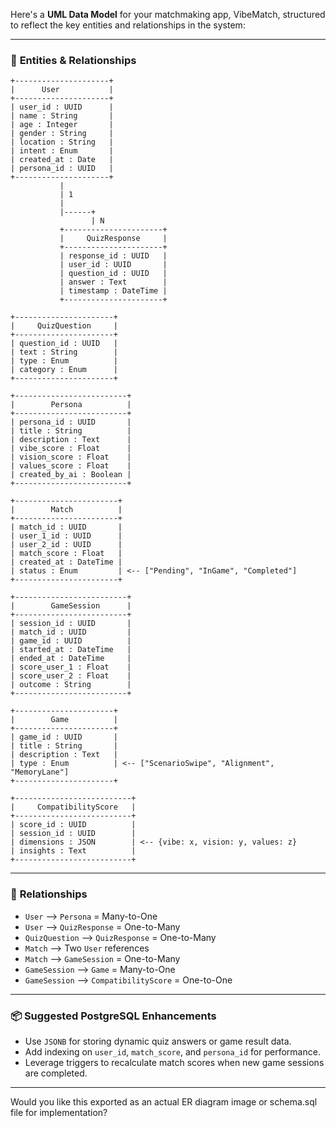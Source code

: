 Here's a **UML Data Model** for your matchmaking app, VibeMatch, structured to reflect the key entities and relationships in the system:

---

### 🔧 **Entities & Relationships**

```plaintext
+---------------------+
|      User           |
+---------------------+
| user_id : UUID      |
| name : String       |
| age : Integer       |
| gender : String     |
| location : String   |
| intent : Enum       |
| created_at : Date   |
| persona_id : UUID   |
+---------------------+
           |
           | 1
           |
           |------+
                  | N
           +----------------------+
           |     QuizResponse     |
           +----------------------+
           | response_id : UUID   |
           | user_id : UUID       |
           | question_id : UUID   |
           | answer : Text        |
           | timestamp : DateTime |
           +----------------------+

+----------------------+
|     QuizQuestion     |
+----------------------+
| question_id : UUID   |
| text : String        |
| type : Enum          |
| category : Enum      |
+----------------------+

+-------------------------+
|        Persona          |
+-------------------------+
| persona_id : UUID       |
| title : String          |
| description : Text      |
| vibe_score : Float      |
| vision_score : Float    |
| values_score : Float    |
| created_by_ai : Boolean |
+-------------------------+

+-----------------------+
|        Match          |
+-----------------------+
| match_id : UUID       |
| user_1_id : UUID      |
| user_2_id : UUID      |
| match_score : Float   |
| created_at : DateTime |
| status : Enum         | <-- ["Pending", "InGame", "Completed"]
+-----------------------+

+-------------------------+
|        GameSession      |
+-------------------------+
| session_id : UUID       |
| match_id : UUID         |
| game_id : UUID          |
| started_at : DateTime   |
| ended_at : DateTime     |
| score_user_1 : Float    |
| score_user_2 : Float    |
| outcome : String        |
+-------------------------+

+----------------------+
|        Game          |
+----------------------+
| game_id : UUID       |
| title : String       |
| description : Text   |
| type : Enum          | <-- ["ScenarioSwipe", "Alignment", "MemoryLane"]
+----------------------+

+--------------------------+
|     CompatibilityScore   |
+--------------------------+
| score_id : UUID          |
| session_id : UUID        |
| dimensions : JSON        | <-- {vibe: x, vision: y, values: z}
| insights : Text          |
+--------------------------+
```

---

### 🔁 **Relationships**

- `User` ⟶ `Persona` = Many-to-One
- `User` ⟶ `QuizResponse` = One-to-Many
- `QuizQuestion` ⟶ `QuizResponse` = One-to-Many
- `Match` ⟶ Two `User` references
- `Match` ⟶ `GameSession` = One-to-Many
- `GameSession` ⟶ `Game` = Many-to-One
- `GameSession` ⟶ `CompatibilityScore` = One-to-One

---

### 📦 Suggested PostgreSQL Enhancements
- Use `JSONB` for storing dynamic quiz answers or game result data.
- Add indexing on `user_id`, `match_score`, and `persona_id` for performance.
- Leverage triggers to recalculate match scores when new game sessions are completed.

---

Would you like this exported as an actual ER diagram image or schema.sql file for implementation?
